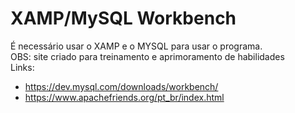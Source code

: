 # XAMP/MySQL Workbench
É necessário usar o XAMP e o MYSQL para usar o programa. <br>
OBS: site criado para treinamento e aprimoramento de habilidades <br>
Links: 
* https://dev.mysql.com/downloads/workbench/ <br>
* https://www.apachefriends.org/pt_br/index.html
